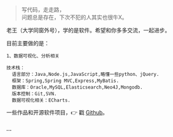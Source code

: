 > 写代码，走走路，  
> 问题总是存在，下次不犯的人其实也很牛X。

老王（大学同窗外号），学的是软件。希望和你多多交流，一起进步。



目前主要做的是：
```
1、数据可视化、分析相关

技术栈：
  语言部分：Java,Node.js,JavaScript,略懂一些python、jQuery.
  框架：Spring,Spring MVC,Express,MyBatis.
  数据库：Oracle,MySQL,Elasticsearch,Neo4J,Mongodb.
  版本控制：Git,SVN.
  数据可视化相关：ECharts.
```


一些作品和开源软件项目，👉 戳 [Github](http://github.com/WantUzZ)。



##### ...

<!-- - [Upgrading to Progressive Web Apps][9] · [JSConf CN 上海 2017](http://2017.jsconf.cn/)
- Building Progressive Web Apps · [CSDI 广州 2017](http://www.csdisummit.com/)
- The State of Progressive Web App · GDG IO Redux 北京 2017
- 炒冷饭 · PWA 到底是个什么玩意？· Baidu HQ 北京 2017
- [Service Worker 101][5] · GDG DevFest 北京 2016
- [Progressive Web App，复兴序章][4] · [QCon 上海 2016](http://2016.qconshanghai.com/presentation/3111)
- Progressive Web App 之我见 · GDG IO Redux 北京 2016
- [CSS Still Sucks 2015][2] · 2015
- [JavaScript 模块化七日谈][1] · 2015

[1]: //huangxuan.me/2015/07/09/js-module-7day/
[2]: //huangxuan.me/2015/12/28/css-sucks-2015/
[3]: //huangxuan.me/2016/06/05/pwa-in-my-pov/
[4]: //huangxuan.me/2016/10/20/pwa-qcon2016/
[5]: //huangxuan.me/2016/11/20/sw-101-gdgdf/
[6]: https://yanshuo.io/assets/player/?deck=58ac8598b123db0067292f92 "PWA Rehashing"
[7]: https://yanshuo.io/assets/player/?deck=593ad6fbfe88c2006a0a0d6d "The State of PWA"
[8]: https://yanshuo.io/assets/player/?deck=594d673d570c357d0698a950 "Building PWA"
[9]: //huangxuan.me/jsconfcn2017/ -->
